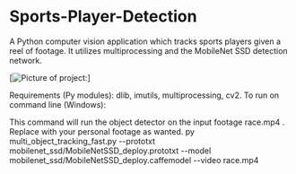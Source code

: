 # Sports-Player-Detection

A Python computer vision application which tracks sports players given a reel of footage.
It utilizes multiprocessing and the MobileNet SSD detection network.

[![Picture of project:](/sports-player-tracker/sports-player-tracker/images/player-tracker.PNG)]

Requirements (Py modules): dlib, imutils, multiprocessing, cv2.
To run on command line (Windows):

This command will run the object detector on the input footage race.mp4 . Replace with your personal footage as wanted.
py multi_object_tracking_fast.py --prototxt mobilenet_ssd/MobileNetSSD_deploy.prototxt --model mobilenet_ssd/MobileNetSSD_deploy.caffemodel --video race.mp4
